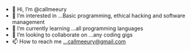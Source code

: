 - 👋 Hi, I’m @callmeeury
- 👀 I’m interested in ...Basic programming, ethical hacking and software management
- 🌱 I’m currently learning ...all programming languages
- 💞️ I’m looking to collaborate on ...any coding gigs
- 📫 How to reach me ...callmeeury@gmail.com

<!---
callmeeury/callmeeury is a ✨ special ✨ repository because its `README.md` (this file) appears on your GitHub profile.
You can click the Preview link to take a look at your changes.
--->
